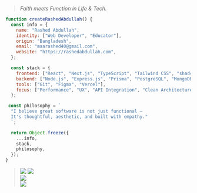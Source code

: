 > _Faith meets Function in Life & Tech._

``` js
function createRashedAbdullah() {
  const info = {
    name: "Rashed Abdullah",
    identity: ["Web Developer", "Educator"],
    origin: "Bangladesh",
    email: "maarashed40@gmail.com",
    website: "https://rashedabdullah.com",
  };

  const stack = {
    frontend: ["React", "Next.js", "TypeScript", "Tailwind CSS", "shadcn/ui"],
    backend: ["Node.js", "Express.js", "Prisma", "PostgreSQL", "MongoDB"],
    tools: ["Git", "Figma", "Vercel"],
    focus: ["Performance", "UX", "API Integration", "Clean Architecture"],
  };

 const philosophy = `
  "I believe great software is not just functional — 
  It's thoughtful, aesthetic, and built with empathy."
  `;

  return Object.freeze({
    ...info,
    stack,
    philosophy,
  });
}
```


> ![](https://img.shields.io/badge/javascript-%23323330.svg?style=for-the-badge&logo=javascript&logoColor=%23F7DF1E)
> ![](https://github-readme-stats.vercel.app/api?username=RashedAbdullah&theme=dark&hide_border=true&include_all_commits=true&count_private=true)<br/>
> ![](https://nirzak-streak-stats.vercel.app/?user=RashedAbdullah&theme=dark&hide_border=true)<br/>
> ![](https://github-readme-stats.vercel.app/api/top-langs/?username=RashedAbdullah&theme=dark&hide_border=true&include_all_commits=true&count_private=true&layout=compact)
